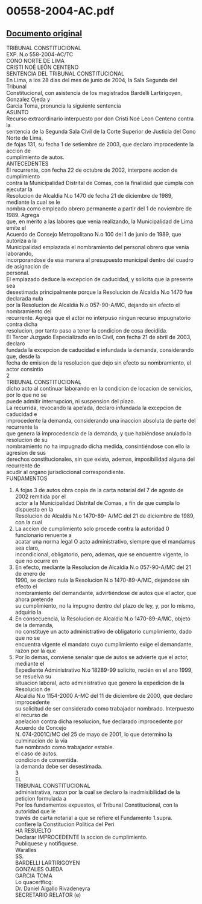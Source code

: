 
00558-2004-AC.pdf
=================
  
[Documento original](https://tc.gob.pe/jurisprudencia/2005/00558-2004-AC.pdf)  
---  
TRIBUNAL CONSTITUCIONAL  
EXP. N.o 558-2004-AC/TC  
CONO NORTE DE LIMA  
CRISTI NOÉ LEÔN CENTENO  
SENTENCIA DEL TRIBUNAL CONSTITUCIONAL  
En Lima, a los 28 dias del mes de junio de 2004, la Sala Segunda del Tribunal  
Constitucional, con asistencia de los magistrados Bardelli Lartirigoyen, Gonzalez Ojeda y  
Garcia Toma, pronuncia la siguiente sentencia  
ASUNTO  
Recurso extraordinario interpuesto por don Cristi Noé Leon Centeno contra la  
sentencia de la Segunda Sala Civil de la Corte Superior de Justicia del Cono Norte de Lima,  
de fojas 131, su fecha 1 de setiembre de 2003, que declaro improcedente la accion de  
cumplimiento de autos.  
ANTECEDENTES  
El recurrente, con fecha 22 de octubre de 2002, interpone accion de cumplimiento  
contra la Municipalidad Distrital de Comas, con la finalidad que cumpla con ejecutar la  
Resolucion de Alcaldia N.o 1470 de fecha 21 de diciembre de 1989, mediante la cual se le  
nombra como empleado obrero permanente a partir del 1 de noviembre de 1989. Agrega  
que, en mérito a las labores que venia realizando, la Municipalidad de Lima emite el  
Acuerdo de Consejo Metropolitano N.o 100 del 1 de junio de 1989, que autoriza a la  
Municipalidad emplazada el nombramiento del personal obrero que venia laborando,  
incorporandose de esa manera al presupuesto municipal dentro del cuadro de asignacion de  
personal.  
El emplazado deduce la excepcion de caducidad, y solicita que la presente sea  
desestimada principalmente porque la Resolucion de Alcaldia N.o 1470 fue declarada nula  
por la Resolucion de Alcaldia N.o 057-90-A/MC, dejando sin efecto el nombramiento del  
recurrente. Agrega que el actor no interpuso ningun recurso impugnatorio contra dicha  
resolucion, por tanto paso a tener la condicion de cosa decidida.  
El Tercer Juzgado Especializado en lo Civil, con fecha 21 de abril de 2003, declaro  
fundada la excepcion de caducidad e infundada la demanda, considerando que, desde la  
fecha de emision de la resolucion que dejo sin efecto su nombramiento, el actor consintio  
2  
TRIBUNAL CONSTITUCIONAL  
dicho acto al continuar laborando en la condicion de locacion de servicios, por lo que no se  
puede admitir interrupcion, ni suspension del plazo.  
La recurrida, revocando la apelada, declaro infundada la excepcion de caducidad e  
improcedente la demanda, considerando una inaccion absoluta de parte del recurrente la  
que genera la improcedencia de la demanda, y que habiéndose anulado la resolucion de su  
nombramiento no ha impugnado dicha medida, consintiéndose con ello la agresion de sus  
derechos constitucionales, sin que exista, ademas, imposibilidad alguna del recurrente de  
acudir al organo jurisdiccional correspondiente.  
FUNDAMENTOS  
1. A fojas 3 de autos obra copia de la carta notarial del 7 de agosto de 2002 remitida por el  
actor a la Municipalidad Distrital de Comas, a fin de que cumpla lo dispuesto en la  
Resolucion de Alcaldia N.o 1470-89- A/MC del 21 de diciembre de 1989, con la cual  
2. La accion de cumplimiento solo procede contra la autoridad 0 funcionario renuente a  
acatar una norma legal O acto administrativo, siempre que el mandamus sea claro,  
incondicional, obligatorio, pero, ademas, que se encuentre vigente, lo que no ocurre en  
3. En efecto, mediante la Resolucion de Alcaldia N.o 057-90-A/MC del 21 de enero de  
1990, se declaro nula la Resolucion N.o 1470-89-A/MC, dejandose sin efecto el  
nombramiento del demandante, advirtiéndose de autos que el actor, que ahora pretende  
su cumplimiento, no la impugno dentro del plazo de ley, y, por lo mismo, adquirio la  
4. En consecuencia, la Resolucion de Alcaldia N.o 1470-89-A/MC, objeto de la demanda,  
no constituye un acto administrativo de obligatorio cumplimiento, dado que no se  
encuentra vigente el mandato cuyo cumplimiento exige el demandante, razon por la que  
5. Por lo demas, conviene senalar que de autos se advierte que el actor, mediante el  
Expediente Administrativo N.o 18289-99 solicito, recién en el ano 1999, se resuelva su  
situacion laboral, acto administrativo que genero la expedicion de la Resolucion de  
Alcaldia N.o 1154-2000 A-MC del 11 de diciembre de 2000, que declaro improcedente  
su solicitud de ser considerado como trabajador nombrado. Interpuesto el recurso de  
apelacion contra dicha resolucion, fue declarado improcedente por Acuerdo de Concejo  
N. 074-2001C/MC del 25 de mayo de 2001, lo que determino la culminacion de la via  
fue nombrado como trabajador estable.  
el caso de autos.  
condicion de consentida.  
la demanda debe ser desestimada.  
3  
EL  
TRIBUNAL CONSTITUCIONAL  
administrativa, razon por la cual se declaro la inadmisibilidad de la peticion formulada a  
Por los fundamentos expuestos, el Tribunal Constitucional, con la autoridad que le  
través de carta notarial a que se refiere el Fundamento 1.supra.  
confiere la Constitucion Politica del Peri  
HA RESUELTO  
Declarar IMPROCEDENTE la accion de cumplimiento.  
Publiquese y notifiquese.  
Waralles  
SS.  
BARDELLI LARTIRIGOYEN  
GONZALES OJEDA  
GARCIA TOMA  
Lo quacertficg:  
Dr. Daniel Aigallo Rivadeneyra  
SECRETARIO RELATOR (e)